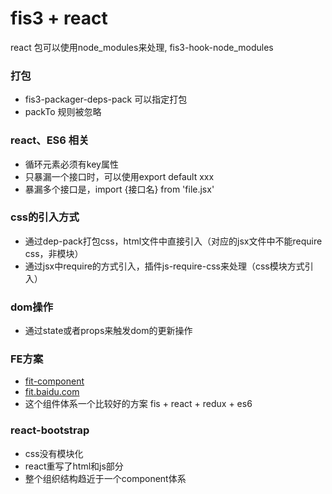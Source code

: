 # fis3 + react
react 包可以使用node_modules来处理, fis3-hook-node_modules


### 打包
+ fis3-packager-deps-pack 可以指定打包
+ packTo 规则被忽略


### react、ES6 相关
+ 循环元素必须有key属性
+ 只暴漏一个接口时，可以使用export default xxx
+ 暴漏多个接口是，import {接口名} from 'file.jsx'


### css的引入方式
+ 通过dep-pack打包css，html文件中直接引入（对应的jsx文件中不能require css，非模块）
+ 通过jsx中require的方式引入，插件js-require-css来处理（css模块方式引入）



### dom操作
+ 通过state或者props来触发dom的更新操作


### FE方案
+ [fit-component](https://github.com/fit-component)
+ [fit.baidu.com](http://fit.baidu.com)
+ 这个组件体系一个比较好的方案  fis + react + redux + es6


### react-bootstrap
+ css没有模块化
+ react重写了html和js部分
+ 整个组织结构趋近于一个component体系